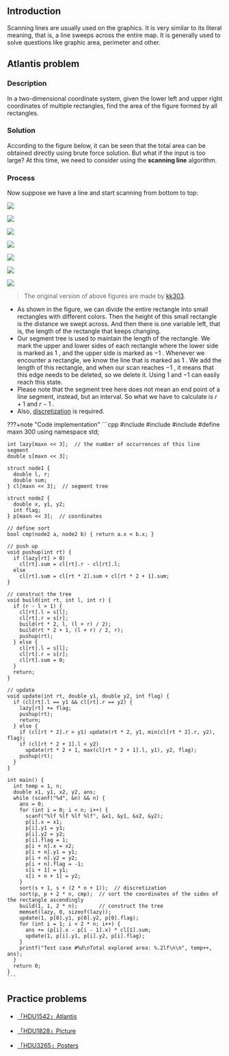 ## Introduction

Scanning lines are usually used on the graphics. It is very similar to its literal meaning, that is, a line sweeps across the entire map. It is generally used to solve questions like graphic area, perimeter and other.

## Atlantis problem

### Description

In a two-dimensional coordinate system, given the lower left and upper right coordinates of multiple rectangles, find the area of the figure formed by all rectangles.

### Solution

According to the figure below, it can be seen that the total area can be obtained directly using brute force solution. But what if the input is too large? At this time, we need to consider using the **scanning line** algorithm.

### Process

Now suppose we have a line and start scanning from bottom to top:

![](./images/scanning-1-en.png)

![](./images/scanning-2-en.png)

![](./images/scanning-3-en.png)

![](./images/scanning-4-en.png)

![](./images/scanning-5-en.png)

![](./images/scanning-6-en.png)

![](./images/scanning-7-en.png)

> The original version of above figures are made by [kk303](https://blog.csdn.net/kk303).

- As shown in the figure, we can divide the entire rectangle into small rectangles with different colors. Then the height of this small rectangle is the distance we swept across. And then there is one variable left, that is, the length of the rectangle that keeps changing.
- Our segment tree is used to maintain the length of the rectangle. We mark the upper and lower sides of each rectangle where the lower side is marked as $1$ , and the upper side is marked as $-1$ . Whenever we encounter a rectangle, we know the line that is marked as $1$ . We add the length of this rectangle, and when our scan reaches $-1$ , it means that this edge needs to be deleted, so we delete it. Using $1$ and $-1$ can easily reach this state.
- Please note that the segment tree here does not mean an end point of a line segment, instead, but an interval. So what we have to calculate is $r+1$ and $r-1$ .
- Also, [discretization](../misc/discrete.md) is required.

???+note "Code implementation"
    ```cpp
    #include <algorithm>
    #include <cstdio>
    #include <cstring>
    #define maxn 300
    using namespace std;
    
    int lazy[maxn << 3];  // the number of occurrences of this line segment
    double s[maxn << 3];
    
    struct node1 {
      double l, r;
      double sum;
    } cl[maxn << 3];  // segment tree
    
    struct node2 {
      double x, y1, y2;
      int flag;
    } p[maxn << 3];  // coordinates
    
    // define sort
    bool cmp(node2 a, node2 b) { return a.x < b.x; }
    
    // push up
    void pushup(int rt) {
      if (lazy[rt] > 0)
        cl[rt].sum = cl[rt].r - cl[rt].l;
      else
        cl[rt].sum = cl[rt * 2].sum + cl[rt * 2 + 1].sum;
    }
    
    // construct the tree
    void build(int rt, int l, int r) {
      if (r - l > 1) {
        cl[rt].l = s[l];
        cl[rt].r = s[r];
        build(rt * 2, l, (l + r) / 2);
        build(rt * 2 + 1, (l + r) / 2, r);
        pushup(rt);
      } else {
        cl[rt].l = s[l];
        cl[rt].r = s[r];
        cl[rt].sum = 0;
      }
      return;
    }
    
    // update
    void update(int rt, double y1, double y2, int flag) {
      if (cl[rt].l == y1 && cl[rt].r == y2) {
        lazy[rt] += flag;
        pushup(rt);
        return;
      } else {
        if (cl[rt * 2].r > y1) update(rt * 2, y1, min(cl[rt * 2].r, y2), flag);
        if (cl[rt * 2 + 1].l < y2)
          update(rt * 2 + 1, max(cl[rt * 2 + 1].l, y1), y2, flag);
        pushup(rt);
      }
    }
    
    int main() {
      int temp = 1, n;
      double x1, y1, x2, y2, ans;
      while (scanf("%d", &n) && n) {
        ans = 0;
        for (int i = 0; i < n; i++) {
          scanf("%lf %lf %lf %lf", &x1, &y1, &x2, &y2);
          p[i].x = x1;
          p[i].y1 = y1;
          p[i].y2 = y2;
          p[i].flag = 1;
          p[i + n].x = x2;
          p[i + n].y1 = y1;
          p[i + n].y2 = y2;
          p[i + n].flag = -1;
          s[i + 1] = y1;
          s[i + n + 1] = y2;
        }
        sort(s + 1, s + (2 * n + 1));  // discretization
        sort(p, p + 2 * n, cmp);  // sort the coordinates of the sides of the rectangle ascendingly
        build(1, 1, 2 * n);       // construct the tree
        memset(lazy, 0, sizeof(lazy));
        update(1, p[0].y1, p[0].y2, p[0].flag);
        for (int i = 1; i < 2 * n; i++) {
          ans += (p[i].x - p[i - 1].x) * cl[1].sum;
          update(1, p[i].y1, p[i].y2, p[i].flag);
        }
        printf("Test case #%d\nTotal explored area: %.2lf\n\n", temp++, ans);
      }
      return 0;
    }
    ```

## Practice problems

-  [「HDU1542」Atlantis](http://acm.hdu.edu.cn/showproblem.php?pid=1542) 

-  [「HDU1828」Picture](http://acm.hdu.edu.cn/showproblem.php?pid=1828) 

-  [「HDU3265」Posters](http://acm.hdu.edu.cn/showproblem.php?pid=3265)
